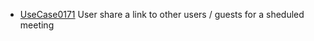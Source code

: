  * [UseCase0171](https://github.com/DomainDrivenArchitecture/ddaRequirement/blob/master/en/requirements/UseCase0171.md) User share a link to other users / guests for a sheduled meeting
